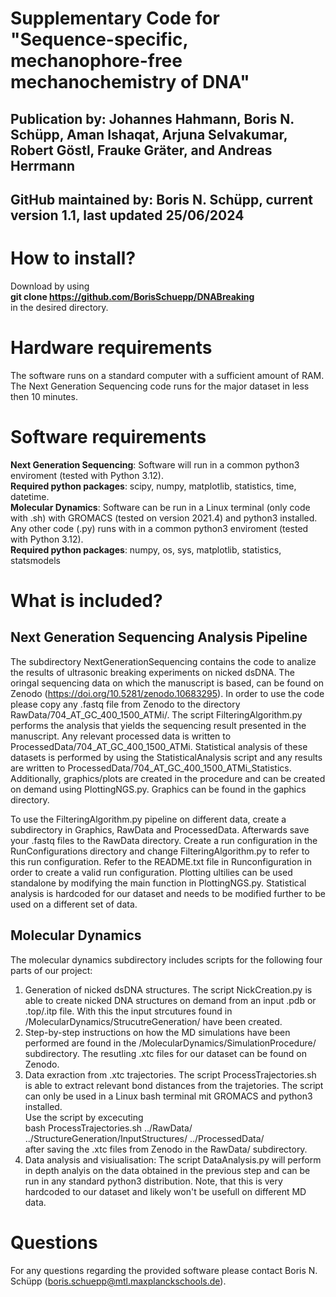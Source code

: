 # Supplementary Code for "Sequence-specific, mechanophore-free mechanochemistry of DNA"

## Publication by: Johannes Hahmann, Boris N. Schüpp, Aman Ishaqat, Arjuna Selvakumar, Robert Göstl, Frauke Gräter, and Andreas Herrmann

## GitHub maintained by: Boris N. Schüpp, current version 1.1, last updated 25/06/2024 



# How to install?
Download by using\
**git clone https://github.com/BorisSchuepp/DNABreaking** \
in the desired directory.

# Hardware requirements
The software runs on a standard computer with a sufficient amount of RAM. The Next Generation Sequencing code runs for the 
major dataset in less then 10 minutes.  

# Software requirements
**Next Generation Sequencing**: Software will run in a common python3 enviroment (tested with Python 3.12). \
**Required python packages**: scipy, numpy, matplotlib, statistics, time, datetime.\
**Molecular Dynamics**: Software can be run in a Linux terminal (only code with .sh) with GROMACS (tested on version 2021.4) and python3 installed. 
Any other code (.py) runs with in a common python3 enviroment (tested with Python 3.12). \
**Required python packages**: numpy, os, sys, matplotlib, statistics, statsmodels

# What is included?

## Next Generation Sequencing Analysis Pipeline
The subdirectory NextGenerationSequencing contains the code to analize the results of ultrasonic breaking experiments on nicked dsDNA.
The oringal sequencing data on which the manuscript is based, can be found on Zenodo (https://doi.org/10.5281/zenodo.10683295). In order to use the code please copy any .fastq file from Zenodo to the directory RawData/704_AT_GC_400_1500_ATMi/. The script FilteringAlgorithm.py performs the analysis that yields the sequencing result presented in the manuscript. Any relevant processed data is written to ProcessedData/704_AT_GC_400_1500_ATMi. Statistical analysis of these datasets is performed by using the StatisticalAnalysis script and any results are written to ProcessedData/704_AT_GC_400_1500_ATMi_Statistics. Additionally, graphics/plots are created in the procedure and can be created on demand using PlottingNGS.py. Graphics can be found in the gaphics directory. 

To use the FilteringAlgorithm.py pipeline on different data, create a subdirectory in Graphics, RawData and ProcessedData. Afterwards 
save your .fastq files to the RawData directory. Create a run configuration in the RunConfigurations directory and change FilteringAlgorithm.py to 
refer to this run configuration. Refer to the README.txt file in Runconfiguration in order to create a valid run configuration. Plotting ultilies can be used
standalone by modifying the main function in PlottingNGS.py. Statistical analysis is hardcoded for our dataset and needs to be modified further to be used on a different set of data. 

## Molecular Dynamics
The molecular dynamics subdirectory includes scripts for the following four parts of our project:
1. Generation of nicked dsDNA structures. The script NickCreation.py is able to create nicked DNA structures on demand from an input .pdb or .top/.itp file. With this the input strcutures found in /MolecularDynamics/StrucutreGeneration/ have been created. 
2. Step-by-step instructions on how the MD simulations have been performed are found in the /MolecularDynamics/SimulationProcedure/ subdirectory. The resutling .xtc files for our dataset can be found on Zenodo.
3. Data exraction from .xtc trajectories. The script ProcessTrajectories.sh is able to extract relevant bond distances from the trajetories. The script can only be used in a Linux bash terminal mit GROMACS and python3 installed. \
Use the script by excecuting \
bash ProcessTrajectories.sh ../RawData/ ../StructureGeneration/InputStructures/ ../ProcessedData/ \
after saving the .xtc files from Zenodo in the RawData/ subdirectory.
4. Data analysis and visiualisation: The script DataAnalysis.py will perform in depth analyis on the data obtained in the previous step and can be run in any standard python3 distribution. Note, that this is very hardcoded to our dataset and likely won't be usefull on different MD data. 

# Questions
For any questions regarding the provided software please contact Boris N. Schüpp (boris.schuepp@mtl.maxplanckschools.de).
